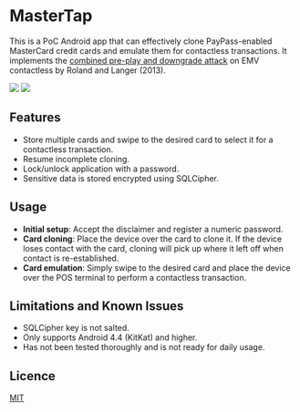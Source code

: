 # MasterTap

This is a PoC Android app that can effectively clone PayPass-enabled MasterCard credit cards and emulate them for contactless transactions. It implements the [combined pre-play and downgrade attack](https://www.usenix.org/conference/woot13/workshop-program/presentation/roland) on EMV contactless by Roland and Langer (2013).

![](http://i.imgur.com/MlIVuOA.png)
![](http://i.imgur.com/wKuuZB5.png)

## Features

* Store multiple cards and swipe to the desired card to select it for a contactless transaction.
* Resume incomplete cloning.
* Lock/unlock application with a password.
* Sensitive data is stored encrypted using SQLCipher.

## Usage

* **Initial setup**: Accept the disclaimer and register a numeric password.
* **Card cloning**: Place the device over the card to clone it. If the device loses contact with the card, cloning will pick up where it left off when contact is re-established.
* **Card emulation**: Simply swipe to the desired card and place the device over the POS terminal to perform a contactless transaction.

## Limitations and Known Issues

* SQLCipher key is not salted.
* Only supports Android 4.4 (KitKat) and higher.
* Has not been tested thoroughly and is not ready for daily usage.

## Licence

[MIT](http://www.tldrlegal.com/l/MIT)
